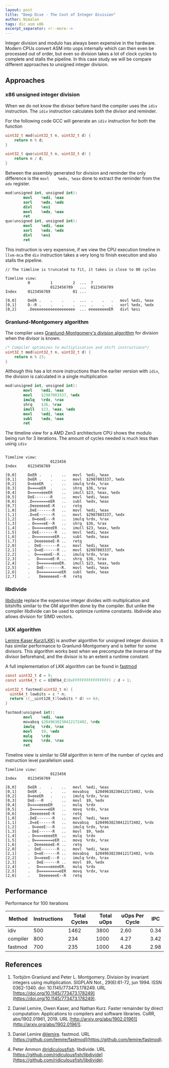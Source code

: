 ```yaml
---
layout: post
title: "Deep Dive - The Cost of Integer Division"
author: Nimalan
tags: dic asm x86
excerpt_separator: <!--more-->
---
```


Integer division and modulo has always been expensive in the hardware. Modern CPUs convert ASM into uops internally which can then even be processed out of order, but even so division takes a lot of clock cycles to complete and stalls the pipeline. In this case study we will be compare different approaches to unsigned integer division.

<!--more-->

## Approaches

### x86 unsigned integer division

When we do not know the divisor before hand the compiler uses the `idiv` instruction. The `idiv` instruction calculates both the divisor and reminder.

For the following code GCC will generate an `idiv` instruction for both the function

```c
uint32_t mod(uint32_t n, uint32_t d) {
    return n % d;
}

uint32_t quo(uint32_t n, uint32_t d) {
    return n / d;
}
```

Between the assembly generated for division and reminder the only difference is the `movl    %edx, %eax` done to extract the reminder from the `edx` register.

```s
mod(unsigned int, unsigned int):
        movl    %edi, %eax
        xorl    %edx, %edx
        divl    %esi
        movl    %edx, %eax
        ret
quo(unsigned int, unsigned int):
        movl    %edi, %eax
        xorl    %edx, %edx
        divl    %esi
        ret

```

This instruction is very expensive, if we view the CPU execution timeline in `llvm-mca` the `div` instruction takes a very long to finish execution and also stalls the pipeline.


```
// The timeline is truncated to fit, it takes is close to 80 cycles

Timeline view:
          0         1         2  ...  7 
                    0123456789   ...  0123456789
Index     0123456789          01 ...            

[0,0]     DeER .    .    .    .  ...  .    .   .   movl	%edi, %eax
[0,1]     D--R .    .    .    .  ...  .    .   .   xorl	%edx, %edx
[0,2]     .Deeeeeeeeeeeeeeeeeee  ... eeeeeeeeeER   divl	%esi
```

### Granlund-Montgomery algorithm

The compiler uses [Granlund-Montgomery's division algorithm](https://doi.org/10.1145/773473.178249) for division when the divisor is known.

```c
/* Compiler optimizes to multiplication and shift instructions*/
uint32_t mod(uint32_t n, uint32_t d) {
    return n % 23;
}
```

Although this has a lot more instructions than the earlier version with `idiv`, the division is calculated in a single multiplication

```s
mod(unsigned int, unsigned int):
        movl    %edi, %eax
        movl    $2987803337, %edx
        imulq   %rdx, %rax
        shrq    $36, %rax
        imull   $23, %eax, %edx
        movl    %edi, %eax
        subl    %edx, %eax
        ret
```

The timeline view for a AMD Zen3 architecture CPU shows the modulo being run for 3 iterations. The amount of cycles needed is much less than using `idiv`

```

Timeline view:
                    0123456
Index     0123456789       

[0,0]     DeER .    .    ..   movl	%edi, %eax
[0,1]     DeER .    .    ..   movl	$2987803337, %edx
[0,2]     D=eeeER   .    ..   imulq	%rdx, %rax
[0,3]     D====eER  .    ..   shrq	$36, %rax
[0,4]     D=====eeeER    ..   imull	$23, %eax, %edx
[0,5]     DeE-------R    ..   movl	%edi, %eax
[0,6]     .D=======eER   ..   subl	%edx, %eax
[0,7]     .DeeeeeeeE-R   ..   retq
[1,0]     .DeE-------R   ..   movl	%edi, %eax
[1,1]     .D=eE------R   ..   movl	$2987803337, %edx
[1,2]     . D=eeeE---R   ..   imulq	%rdx, %rax
[1,3]     . D====eE--R   ..   shrq	$36, %rax
[1,4]     . D=====eeeER  ..   imull	$23, %eax, %edx
[1,5]     . DeE-------R  ..   movl	%edi, %eax
[1,6]     . D========eER ..   subl	%edx, %eax
[1,7]     .  DeeeeeeeE-R ..   retq
[2,0]     .  DeE-------R ..   movl	%edi, %eax
[2,1]     .  D=eE------R ..   movl	$2987803337, %edx
[2,2]     .  D===eeeE--R ..   imulq	%rdx, %rax
[2,3]     .   D=====eE-R ..   shrq	$36, %rax
[2,4]     .   D======eeeER.   imull	$23, %eax, %edx
[2,5]     .   DeE--------R.   movl	%edi, %eax
[2,6]     .   D=========eER   subl	%edx, %eax
[2,7]     .    DeeeeeeeE--R   retq
```

### libdivide

[libdivide](https://github.com/ridiculousfish/libdivide) replace the expensive integer divides with multiplication and bitshifts similar to the GM algorithm done by the compiler. But unlike the compiler libdivide can be used to optimize runtime constants. libdivide also allows division for SIMD vectors.

### LKK algorithm

[Lemire Kaser Kurz(LKK)](http://arxiv.org/abs/1902.01961) is another algorithm for unsigned integer division. It has similar performance to Granlund-Montgomery and is better for some divisors. This algorithm works best when we precompute the inverse of the divisor beforehand, and the divisor is to an extent a runtime constant.

A full implementation of LKK algorithm can be found in [fastmod](https://github.com/lemire/fastmod)

```c
const uint32_t d = 9;
const uint64_t c = UINT64_C(0xFFFFFFFFFFFFFFFF) / d + 1;

uint32_t fastmod(uint32_t n) {
  uint64_t lowbits = c * n;
  return ((__uint128_t)lowbits * d) >> 64;
}
```

```s
fastmod(unsigned int):
        movl    %edi, %eax
        movabsq $2049638230412172402, %rdx
        imulq   %rdx, %rax
        movl    $9, %edx
        mulq    %rdx
        movq    %rdx, %rax
        ret
```

Timeline view is similar to GM algorithm in term of the number of cycles and instruction level parallelism used.

```
Timeline view:
                    0123456
Index     0123456789       

[0,0]     DeER .    .    ..   movl	%edi, %eax
[0,1]     DeER .    .    ..   movabsq	$2049638230412172402, %rdx
[0,2]     D=eeeER   .    ..   imulq	%rdx, %rax
[0,3]     DeE---R   .    ..   movl	$9, %edx
[0,4]     D====eeeeER    ..   mulq	%rdx
[0,5]     .D=======eER   ..   movq	%rdx, %rax
[0,6]     .DeeeeeeeE-R   ..   retq
[1,0]     .DeE-------R   ..   movl	%edi, %eax
[1,1]     .D=eE------R   ..   movabsq	$2049638230412172402, %rdx
[1,2]     . D=eeeE---R   ..   imulq	%rdx, %rax
[1,3]     . DeE------R   ..   movl	$9, %edx
[1,4]     . D====eeeeER  ..   mulq	%rdx
[1,5]     . D========eER ..   movq	%rdx, %rax
[1,6]     .  DeeeeeeeE-R ..   retq
[2,0]     .  DeE-------R ..   movl	%edi, %eax
[2,1]     .  D=eE------R ..   movabsq	$2049638230412172402, %rdx
[2,2]     .  D==eeeE---R ..   imulq	%rdx, %rax
[2,3]     .   DeE------R ..   movl	$9, %edx
[2,4]     .   D=====eeeeER.   mulq	%rdx
[2,5]     .   D=========eER   movq	%rdx, %rax
[2,6]     .    DeeeeeeeE--R   retq
```


## Performance


Performance for 100 iterations

| Method   | Instructions | Total Cycles | Total uOps | uOps Per Cycle |  IPC   |
| ---------|--------------|--------------|------------|----------------|--------|
| idiv     | 500          | 1462         | 3800       | 2.60           | 0.34   |
| compiler | 800          | 234          | 1000       | 4.27           | 3.42   |
| fastmod  | 700          | 235          | 1000       | 4.26           |  2.98  |

## References

1. Torbjörn Granlund and Peter L. Montgomery. Division by invariant integers using multiplication. SIGPLAN Not., 29(6):61-72, jun 1994. ISSN 0362-1340. doi: 10.1145/773473.178249. URL [https://doi.org/10.1145/773473.178249](https://doi.org/10.1145/773473.178249).

2. Daniel Lemire, Owen Kaser, and Nathan Kurz. Faster remainder by direct computation: Applications to compilers and software libraries. CoRR, abs/1902.01961, 2019. URL [http://arxiv.org/abs/1902.01961](http://arxiv.org/abs/1902.01961).

3. Daniel Lemire [@lemire](https://github.com/lemire). fastmod. URL [https://github.com/lemire/fastmod](https://github.com/lemire/fastmod).

4. Peter Ammon [@ridiculousfish](https://github.com/ridiculousfish). libdivide. URL [https://github.com/ridiculousfish/libdivide](https://github.com/ridiculousfish/libdivide).
